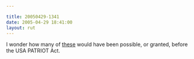 ```yaml
---

title: 20050429-1341
date: 2005-04-29 18:41:00
layout: rut
---
```


<p> I wonder how many of <a href="http://news.findlaw.com/ap/o/632/04-28-2005/1da4000c01e4fcd4.html">these</a>
would have been possible, or granted, before the USA PATRIOT
Act.</p>


